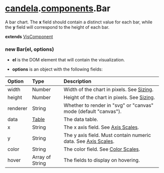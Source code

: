 # [candela](../..#readme).[components](..#readme).Bar

A bar chart. The **x** field should contain a distinct value for each bar, while
the **y** field will correspond to the height of each bar.

**extends** [VisComponent](../../VisComponent#readme)

### new Bar(el, options)

* **el** is the DOM element that will contain the visualization.

* **options** is an object with the following fields:

| Option    | Type   | Description  |
| :-------- | :----- | :----------- |
| width     | Number | Width of the chart in pixels. See [Sizing](../../#sizing). |
| height    | Number | Height of the chart in pixels. See [Sizing](../../#sizing). |
| renderer  | String | Whether to render in "svg" or "canvas" mode (default "canvas"). |
| data      | [Table](../..#table) | The data table. |
| x         | String | The x axis field. See [Axis Scales](../../#axis-scales). |
| y         | String | The y axis field. Must contain numeric data. See [Axis Scales](../../#axis-scales). |
| color     | String | The color field. See [Color Scales](../../#color-scales). |
| hover     | Array of String | The fields to display on hovering. |
